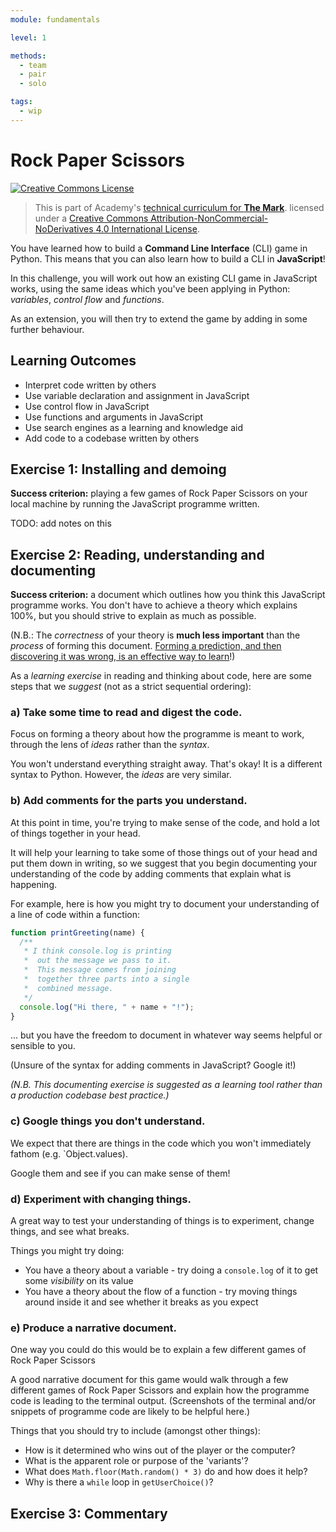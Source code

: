 ```yaml
---
module: fundamentals

level: 1

methods:
  - team
  - pair
  - solo

tags:
  - wip
---
```


# Rock Paper Scissors

<a rel="license" href="http://creativecommons.org/licenses/by-nc-nd/4.0/"><img alt="Creative Commons License" style="border-width:0" src="https://i.creativecommons.org/l/by-nc-nd/4.0/88x31.png" /></a>

> This is part of Academy's [technical curriculum for **The Mark**](https://github.com/WeAreAcademy/curriculum-mark). licensed under a <a rel="license" href="http://creativecommons.org/licenses/by-nc-nd/4.0/">Creative Commons Attribution-NonCommercial-NoDerivatives 4.0 International License</a>.

You have learned how to build a **Command Line Interface** (CLI) game in Python. This means that you can also learn how to build a CLI in **JavaScript**!

In this challenge, you will work out how an existing CLI game in JavaScript works, using the same ideas which you've been applying in Python: _variables_, _control flow_ and _functions_.

As an extension, you will then try to extend the game by adding in some further behaviour.

## Learning Outcomes

- Interpret code written by others
- Use variable declaration and assignment in JavaScript
- Use control flow in JavaScript
- Use functions and arguments in JavaScript
- Use search engines as a learning and knowledge aid
- Add code to a codebase written by others

## Exercise 1: Installing and demoing

**Success criterion:** playing a few games of Rock Paper Scissors on your local machine by running the JavaScript programme written.

TODO: add notes on this

## Exercise 2: Reading, understanding and documenting

**Success criterion:** a document which outlines how you think this JavaScript programme works. You don't have to achieve a theory which explains 100%, but you should strive to explain as much as possible.

(N.B.: The _correctness_ of your theory is **much less important** than the _process_ of forming this document. [Forming a prediction, and then discovering it was wrong, is an effective way to learn](https://www.sciencedirect.com/science/article/abs/pii/S0959475217303468)!)

As a _learning exercise_ in reading and thinking about code, here are some steps that we _suggest_ (not as a strict sequential ordering):

### a) Take some time to read and digest the code.

Focus on forming a theory about how the programme is meant to work, through the lens of _ideas_ rather than the _syntax_.

You won't understand everything straight away. That's okay! It is a different syntax to Python. However, the _ideas_ are very similar.

### b) Add comments for the parts you understand.

At this point in time, you're trying to make sense of the code, and hold a lot of things together in your head.

It will help your learning to take some of those things out of your head and put them down in writing, so we suggest that you begin documenting your understanding of the code by adding comments that explain what is happening.

For example, here is how you might try to document your understanding of a line of code within a function:

```js
function printGreeting(name) {
  /**
   * I think console.log is printing
   *  out the message we pass to it.
   *  This message comes from joining
   *  together three parts into a single
   *  combined message.
   */
  console.log("Hi there, " + name + "!");
}
```

... but you have the freedom to document in whatever way seems helpful or sensible to you.

(Unsure of the syntax for adding comments in JavaScript? Google it!)

_(N.B. This documenting exercise is suggested as a learning tool rather than a production codebase best practice.)_

### c) Google things you don't understand.

We expect that there are things in the code which you won't immediately fathom (e.g. `Object.values).

Google them and see if you can make sense of them!

### d) Experiment with changing things.

A great way to test your understanding of things is to experiment, change things, and see what breaks.

Things you might try doing:

- You have a theory about a variable - try doing a `console.log` of it to get some _visibility_ on its value
- You have a theory about the flow of a function - try moving things around inside it and see whether it breaks as you expect

### e) Produce a narrative document.

One way you could do this would be to explain a few different games of Rock Paper Scissors

A good narrative document for this game would walk through a few different games of Rock Paper Scissors and explain how the programme code is leading to the terminal output. (Screenshots of the terminal and/or snippets of programme code are likely to be helpful here.)

Things that you should try to include (amongst other things):

- How is it determined who wins out of the player or the computer?
- What is the apparent role or purpose of the 'variants'?
- What does `Math.floor(Math.random() * 3)` do and how does it help?
- Why is there a `while` loop in `getUserChoice()`?

## Exercise 3: Commentary
